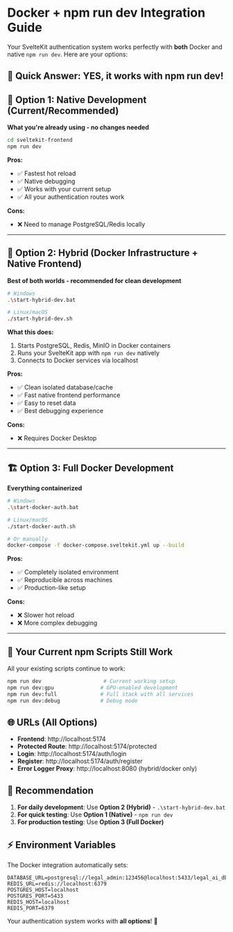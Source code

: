 # Docker + npm run dev Integration Guide

Your SvelteKit authentication system works perfectly with **both** Docker and native `npm run dev`. Here are your options:

## 🎯 **Quick Answer: YES, it works with npm run dev!**

## 🚀 **Option 1: Native Development (Current/Recommended)**
**What you're already using - no changes needed**

```bash
cd sveltekit-frontend
npm run dev
```

**Pros:**
- ✅ Fastest hot reload
- ✅ Native debugging
- ✅ Works with your current setup
- ✅ All your authentication routes work

**Cons:**
- ❌ Need to manage PostgreSQL/Redis locally

---

## 🐳 **Option 2: Hybrid (Docker Infrastructure + Native Frontend)**
**Best of both worlds - recommended for clean development**

```bash
# Windows
.\start-hybrid-dev.bat

# Linux/macOS
./start-hybrid-dev.sh
```

**What this does:**
1. Starts PostgreSQL, Redis, MinIO in Docker containers
2. Runs your SvelteKit app with `npm run dev` natively
3. Connects to Docker services via localhost

**Pros:**
- ✅ Clean isolated database/cache
- ✅ Fast native frontend performance
- ✅ Easy to reset data
- ✅ Best debugging experience

**Cons:**
- ❌ Requires Docker Desktop

---

## 🏗️ **Option 3: Full Docker Development**
**Everything containerized**

```bash
# Windows
.\start-docker-auth.bat

# Linux/macOS
./start-docker-auth.sh

# Or manually
docker-compose -f docker-compose.sveltekit.yml up --build
```

**Pros:**
- ✅ Completely isolated environment
- ✅ Reproducible across machines
- ✅ Production-like setup

**Cons:**
- ❌ Slower hot reload
- ❌ More complex debugging

---

## 🔧 **Your Current npm Scripts Still Work**

All your existing scripts continue to work:

```bash
npm run dev                    # Current working setup
npm run dev:gpu               # GPU-enabled development
npm run dev:full              # Full stack with all services
npm run dev:debug             # Debug mode
```

## 🌐 **URLs (All Options)**

- **Frontend**: http://localhost:5174
- **Protected Route**: http://localhost:5174/protected
- **Login**: http://localhost:5174/auth/login
- **Register**: http://localhost:5174/auth/register
- **Error Logger Proxy**: http://localhost:8080 (hybrid/docker only)

## 🎯 **Recommendation**

1. **For daily development**: Use **Option 2 (Hybrid)** - `.\start-hybrid-dev.bat`
2. **For quick testing**: Use **Option 1 (Native)** - `npm run dev`
3. **For production testing**: Use **Option 3 (Full Docker)**

## ⚡ **Environment Variables**

The Docker integration automatically sets:
```env
DATABASE_URL=postgresql://legal_admin:123456@localhost:5433/legal_ai_db
REDIS_URL=redis://localhost:6379
POSTGRES_HOST=localhost
POSTGRES_PORT=5433
REDIS_HOST=localhost
REDIS_PORT=6379
```

Your authentication system works with **all options**! 🎉
